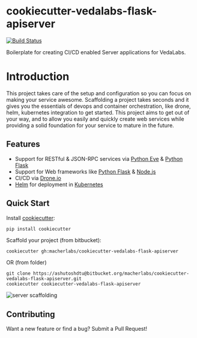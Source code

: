cookiecutter-vedalabs-flask-apiserver
========

[![Build Status](https://drone.vedalabs.in/api/badges/macherlabs/cookiecutter-vedalabs-flask-apiserver/status.svg?branch=master)](https://drone.vedalabs.in/macherlabs/cookiecutter-vedalabs-flask-apiserver)

Boilerplate for creating CI/CD enabled Server applications for VedaLabs.

# Introduction
This project takes care of the setup and configuration so you can focus on making your service awesome. Scaffolding a project takes seconds and it gives you the essentials of devops and container orchestration, like drone, helm, kubernetes integration to get started. This project aims to get out of your way, and to allow you easily and quickly create web services while providing a solid foundation for your service to mature in the future.

## Features

- Support for RESTful & JSON-RPC services via [Python Eve](http://docs.python-eve.org/en/latest/) & [Python Flask](http://flask.pocoo.org/)
- Support for Web frameworks like [Python Flask](http://flask.pocoo.org/) & [Node.js](https://nodejs.org/en/)
- CI/CD via [Drone.io](https://drone.vedalabs.in)
- [Helm](https://www.helm.sh/) for deployment in [Kubernetes](https://kubernetes.io/)

## Quick Start
Install [cookiecutter](https://github.com/audreyr/cookiecutter):
```bash
pip install cookiecutter
```

Scaffold your project (from bitbucket):
```
cookiecutter gh:macherlabs/cookiecutter-vedalabs-flask-apiserver
```
OR (from folder)
```
git clone https://ashutoshdtu@bitbucket.org/macherlabs/cookiecutter-vedalabs-flask-apiserver.git
cookiecutter cookiecutter-vedalabs-flask-apiserver
```


![server scaffolding](https://cloud.githubusercontent.com/assets/3332051/10678207/df1f2de0-78de-11e5-84b7-62484ddfea56.gif)

## Contributing
Want a new feature or find a bug? Submit a Pull Request!
